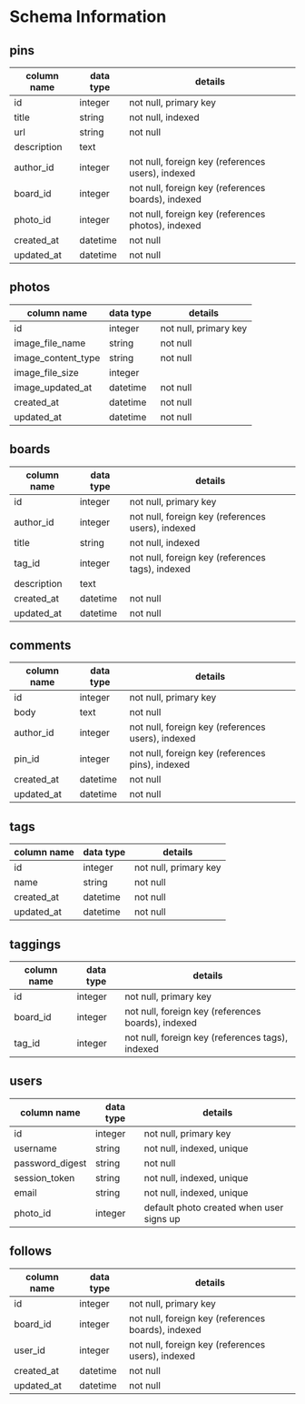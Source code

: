 # Schema Information

## pins
column name | data type | details
------------|-----------|-----------------------
id          | integer   | not null, primary key
title       | string    | not null, indexed
url	        | string    | not null
description | text      |
author_id   | integer   | not null, foreign key (references users), indexed
board_id    | integer   | not null, foreign key (references boards), indexed
photo_id    | integer   | not null, foreign key (references photos), indexed
created_at  | datetime  | not null
updated_at  | datetime  | not null

## photos
column name        | data type | details
-------------------|-----------|-----------------------
id                 | integer   | not null, primary key
image_file_name    | string    | not null
image_content_type | string    | not null
image_file_size    | integer   |
image_updated_at   | datetime  | not null
created_at         | datetime  | not null
updated_at         | datetime  | not null

## boards
column name | data type | details
------------|-----------|-----------------------
id          | integer   | not null, primary key
author_id   | integer   | not null, foreign key (references users), indexed
title       | string    | not null, indexed
tag_id      | integer   | not null, foreign key (references tags), indexed
description | text      |
created_at  | datetime  | not null
updated_at  | datetime  | not null

## comments
column name | data type | details
------------|-----------|-----------------------
id          | integer   | not null, primary key
body        | text    | not null
author_id   | integer   | not null, foreign key (references users), indexed
pin_id      | integer   | not null, foreign key (references pins), indexed
created_at  | datetime  | not null
updated_at  | datetime  | not null

## tags
column name | data type | details
------------|-----------|-----------------------
id          | integer   | not null, primary key
name        | string    | not null
created_at  | datetime  | not null
updated_at  | datetime  | not null

## taggings
column name | data type | details
------------|-----------|-----------------------
id          | integer   | not null, primary key
board_id    | integer   | not null, foreign key (references boards), indexed
tag_id      | integer   | not null, foreign key (references tags), indexed

## users
column name     | data type | details
----------------|-----------|-----------------------
id              | integer   | not null, primary key
username        | string    | not null, indexed, unique
password_digest | string    | not null
session_token   | string    | not null, indexed, unique
email           | string    | not null, indexed, unique
photo_id        | integer   | default photo created when user signs up


## follows
column name | data type | details
------------|-----------|-----------------------
id          | integer   | not null, primary key
board_id    | integer   | not null, foreign key (references boards), indexed
user_id     | integer   | not null, foreign key (references users), indexed
created_at  | datetime  | not null
updated_at  | datetime  | not null
